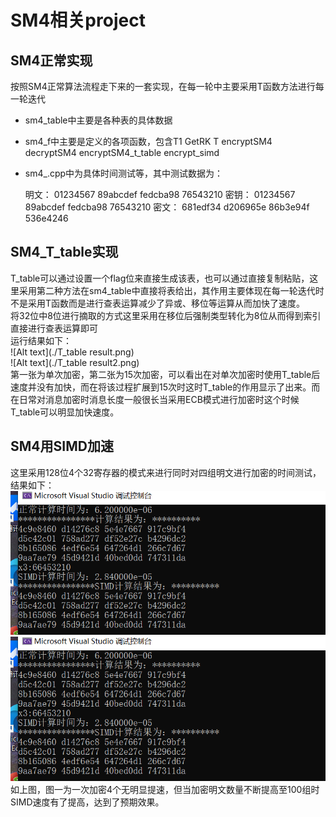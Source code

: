 # SM4相关project
## SM4正常实现
按照SM4正常算法流程走下来的一套实现，在每一轮中主要采用T函数方法进行每一轮迭代  
* sm4_table中主要是各种表的具体数据  
* sm4_f中主要是定义的各项函数，包含T1 GetRK T encryptSM4 decryptSM4 encryptSM4_t_table encrypt_simd  
* sm4_.cpp中为具体时间测试等，其中测试数据为：  

	明文：	01234567 89abcdef fedcba98 76543210
	密钥：	01234567 89abcdef fedcba98 76543210
	密文：	681edf34 d206965e 86b3e94f 536e4246
## SM4_T_table实现
T_table可以通过设置一个flag位来直接生成该表，也可以通过直接复制粘贴，这里采用第二种方法在sm4_table中直接将表给出，其作用主要体现在每一轮迭代时不是采用T函数而是进行查表运算减少了异或、移位等运算从而加快了速度。  
	将32位中8位进行摘取的方式这里采用在移位后强制类型转化为8位从而得到索引直接进行查表运算即可  
	运行结果如下：  
   ![Alt text](./T_table result.png)  
![Alt text](./T_table result2.png)  
	第一张为单次加密，第二张为15次加密，可以看出在对单次加密时使用T_table后速度并没有加快，而在将该过程扩展到15次时这时T_table的作用显示了出来。而在日常对消息加密时消息长度一般很长当采用ECB模式进行加密时这个时候T_table可以明显加快速度。

## SM4用SIMD加速
这里采用128位4个32寄存器的模式来进行同时对四组明文进行加密的时间测试，结果如下：  
![Alt text](./SIMD结果（128-32）.png)  
![Alt text](./SIMD结果（128-32）.png)  
如上图，图一为一次加密4个无明显提速，但当加密明文数量不断提高至100组时SIMD速度有了提高，达到了预期效果。  
